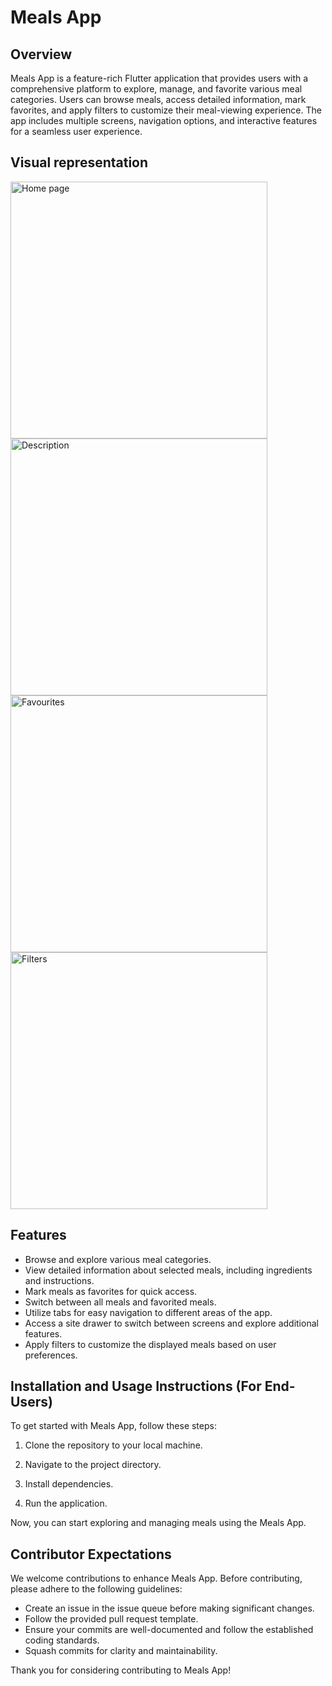 # Meals App

## Overview

Meals App is a feature-rich Flutter application that provides users with a comprehensive platform to explore, manage, and favorite various meal categories. Users can browse meals, access detailed information, mark favorites, and apply filters to customize their meal-viewing experience. The app includes multiple screens, navigation options, and interactive features for a seamless user experience.

## Visual representation

<img src="assets/screenshots/meals_app1.png" alt="Home page" width="411">

<img src="assets/screenshots/meals_app2.png" alt="Description" width="411">

<img src="assets/screenshots/meals_app3.png" alt="Favourites" width="411">

<img src="assets/screenshots/meals_app4.png" alt="Filters" width="411">

## Features

- Browse and explore various meal categories.
- View detailed information about selected meals, including ingredients and instructions.
- Mark meals as favorites for quick access.
- Switch between all meals and favorited meals.
- Utilize tabs for easy navigation to different areas of the app.
- Access a site drawer to switch between screens and explore additional features.
- Apply filters to customize the displayed meals based on user preferences.

## Installation and Usage Instructions (For End-Users)

To get started with Meals App, follow these steps:

1. Clone the repository to your local machine.

2. Navigate to the project directory.

3. Install dependencies.

4. Run the application.

Now, you can start exploring and managing meals using the Meals App.

## Contributor Expectations

We welcome contributions to enhance Meals App. Before contributing, please adhere to the following guidelines:

- Create an issue in the issue queue before making significant changes.
- Follow the provided pull request template.
- Ensure your commits are well-documented and follow the established coding standards.
- Squash commits for clarity and maintainability.

Thank you for considering contributing to Meals App!
